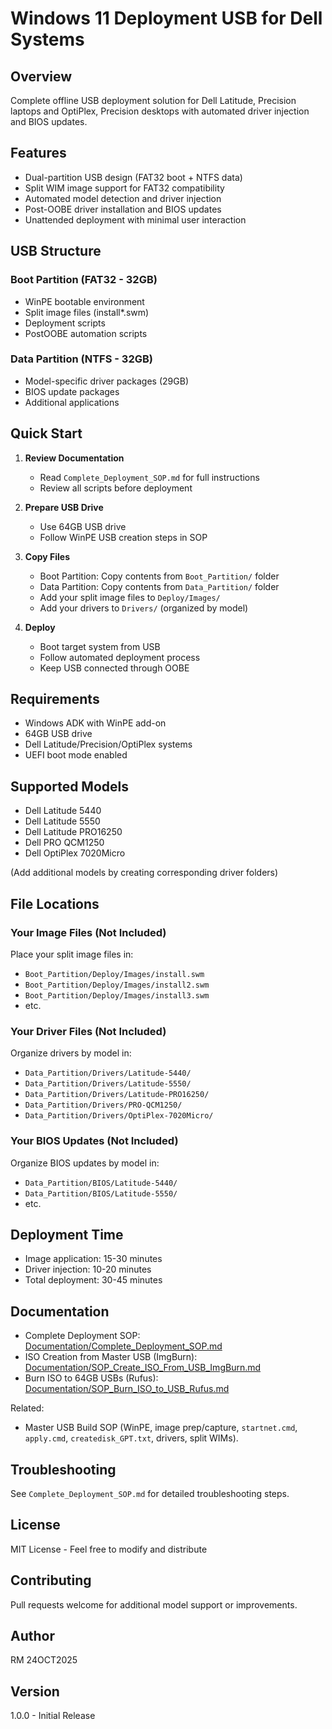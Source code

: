 # Windows 11 Deployment USB for Dell Systems

## Overview
Complete offline USB deployment solution for Dell Latitude, Precision laptops and OptiPlex, Precision desktops with automated driver injection and BIOS updates.

## Features
- Dual-partition USB design (FAT32 boot + NTFS data)
- Split WIM image support for FAT32 compatibility
- Automated model detection and driver injection
- Post-OOBE driver installation and BIOS updates
- Unattended deployment with minimal user interaction

## USB Structure

### Boot Partition (FAT32 - 32GB)
- WinPE bootable environment
- Split image files (install*.swm)
- Deployment scripts
- PostOOBE automation scripts

### Data Partition (NTFS - 32GB)
- Model-specific driver packages (29GB)
- BIOS update packages
- Additional applications

## Quick Start

1. **Review Documentation**
   - Read `Complete_Deployment_SOP.md` for full instructions
   - Review all scripts before deployment

2. **Prepare USB Drive**
   - Use 64GB USB drive
   - Follow WinPE USB creation steps in SOP

3. **Copy Files**
   - Boot Partition: Copy contents from `Boot_Partition/` folder
   - Data Partition: Copy contents from `Data_Partition/` folder
   - Add your split image files to `Deploy/Images/`
   - Add your drivers to `Drivers/` (organized by model)

4. **Deploy**
   - Boot target system from USB
   - Follow automated deployment process
   - Keep USB connected through OOBE

## Requirements
- Windows ADK with WinPE add-on
- 64GB USB drive
- Dell Latitude/Precision/OptiPlex systems
- UEFI boot mode enabled

## Supported Models
- Dell Latitude 5440
- Dell Latitude 5550
- Dell Latitude PRO16250
- Dell PRO QCM1250
- Dell OptiPlex 7020Micro

(Add additional models by creating corresponding driver folders)

## File Locations

### Your Image Files (Not Included)
Place your split image files in:
- `Boot_Partition/Deploy/Images/install.swm`
- `Boot_Partition/Deploy/Images/install2.swm`
- `Boot_Partition/Deploy/Images/install3.swm`
- etc.

### Your Driver Files (Not Included)
Organize drivers by model in:
- `Data_Partition/Drivers/Latitude-5440/`
- `Data_Partition/Drivers/Latitude-5550/`
- `Data_Partition/Drivers/Latitude-PRO16250/`
- `Data_Partition/Drivers/PRO-QCM1250/`
- `Data_Partition/Drivers/OptiPlex-7020Micro/`

### Your BIOS Updates (Not Included)
Organize BIOS updates by model in:
- `Data_Partition/BIOS/Latitude-5440/`
- `Data_Partition/BIOS/Latitude-5550/`
- etc.

## Deployment Time
- Image application: 15-30 minutes
- Driver injection: 10-20 minutes
- Total deployment: 30-45 minutes

## Documentation

- Complete Deployment SOP: [Documentation/Complete_Deployment_SOP.md](https://github.com/MrRobInIT/Windows11-Deployment-USB/blob/main/Documentation/Complete_Deployment_SOP.md)
- ISO Creation from Master USB (ImgBurn): [Documentation/SOP_Create_ISO_From_USB_ImgBurn.md](Dhttps://github.com/MrRobInIT/Windows11-Deployment-USB/blob/main/Documentation/SOP_Create_ISO_From_USB_ImgBurn.md)
- Burn ISO to 64GB USBs (Rufus): [Documentation/SOP_Burn_ISO_to_USB_Rufus.md](https://github.com/MrRobInIT/Windows11-Deployment-USB/blob/main/Documentation/SOP_Burn_ISO_to_USB_Rufus.md)

Related:
- Master USB Build SOP (WinPE, image prep/capture, `startnet.cmd`, `apply.cmd`, `createdisk_GPT.txt`, drivers, split WIMs).

## Troubleshooting
See `Complete_Deployment_SOP.md` for detailed troubleshooting steps.

## License
MIT License - Feel free to modify and distribute

## Contributing
Pull requests welcome for additional model support or improvements.

## Author
RM 24OCT2025

## Version
1.0.0 - Initial Release
